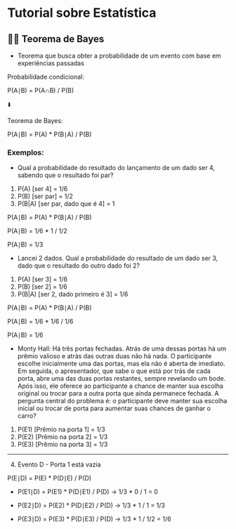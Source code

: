 # Tutorial sobre Estatística
## 🎲🎲 Teorema de Bayes
- Teorema que busca obter a probabilidade de um evento com base em experiências passadas 

Probabilidade condicional: 

P(A∣B) = P(A∩B) / P(B) 

⬇️

Teorema de Bayes:

P(A∣B) = P(A) * P(B∣A) / P(B)

### Exemplos:
- Qual a probabilidade do resultado do lançamento de um dado ser 4, sabendo que o resultado foi par?
1) P(A) [ser 4] = 1/6
2) P(B) [ser par] = 1/2
3) P(B|A) [ser par, dado que é 4] = 1

P(A∣B) = P(A) * P(B∣A) / P(B)

P(A∣B) = 1/6 * 1 / 1/2 

P(A∣B) = 1/3

- Lancei 2 dados. Qual a probabilidade do resultado de um dado ser 3, dado que o resultado do outro dado foi 2?
1) P(A) [ser 3] = 1/6
2) P(B) [ser 2] = 1/6
3) P(B|A) [ser 2, dado primeiro é 3] = 1/6

P(A∣B) = P(A) * P(B∣A) / P(B)

P(A∣B) = 1/6 * 1/6 / 1/6

P(A∣B) = 1/6

- Monty Hall: Há três portas fechadas. Atrás de uma dessas portas há um prêmio valioso e atrás das outras duas não há nada. O participante escolhe inicialmente uma das portas, mas ela não é aberta de imediato. Em seguida, o apresentador, que sabe o que está por trás de cada porta, abre uma das duas portas restantes, sempre revelando um bode. Após isso, ele oferece ao participante a chance de manter sua escolha original ou trocar para a outra porta que ainda permanece fechada. A pergunta central do problema é: o participante deve manter sua escolha inicial ou trocar de porta para aumentar suas chances de ganhar o carro?

1) P(E1) [Prêmio na porta 1] = 1/3
2) P(E2) [Prêmio na porta 2] = 1/3
3) P(E3) [Prêmio na porta 3] = 1/3
---
4) Evento D - Porta 1 está vazia

P(E∣D) = P(E) * P(D∣E) / P(D)

- P(E1∣D) = P(E1) * P(D∣E1) / P(D) -> 1/3 * 0 / 1 = 0

- P(E2∣D) = P(E2) * P(D∣E2) / P(D) -> 1/3 * 1 / 1 = 1/3

- P(E3∣D) = P(E3) * P(D∣E3) / P(D) -> 1/3 * 1 / 1/2 = 1/6